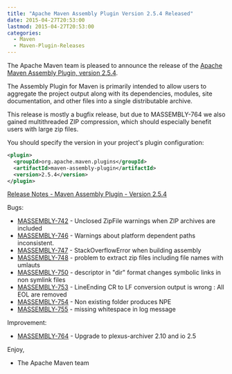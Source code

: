 ```yaml
---
title: "Apache Maven Assembly Plugin Version 2.5.4 Released"
date: 2015-04-27T20:53:00
lastmod: 2015-04-27T20:53:00
categories:
  - Maven
  - Maven-Plugin-Releases
---
```

The Apache Maven team is pleased to announce the release of the 
[Apache Maven Assembly Plugin, version 2.5.4](http://maven.apache.org/plugins/maven-assembly-plugin/).

The Assembly Plugin for Maven is primarily intended to allow users to aggregate
the project output along with its dependencies, modules, site documentation,
and other files into a single distributable archive.

This release is mostly a bugfix release, but due to MASSEMBLY-764 we
also gained multithreaded ZIP compression, which should especially
benefit users with large zip files.

You should specify the version in your project's plugin configuration:

```xml
<plugin>
  <groupId>org.apache.maven.plugins</groupId>
  <artifactId>maven-assembly-plugin</artifactId>
  <version>2.5.4</version>
</plugin>
```
<!-- more -->

[Release Notes - Maven Assembly Plugin - Version 2.5.4](https://issues.apache.org/jira/secure/ReleaseNote.jspa?projectId=12317220&version=12330363)

Bugs:

 * [MASSEMBLY-742](https://issues.apache.org/jira/browse/MASSEMBLY-742) - Unclosed ZipFile warnings when ZIP archives are included
 * [MASSEMBLY-746](https://issues.apache.org/jira/browse/MASSEMBLY-746) - Warnings about platform dependent paths inconsistent.
 * [MASSEMBLY-747](https://issues.apache.org/jira/browse/MASSEMBLY-747) - StackOverflowError when building assembly
 * [MASSEMBLY-748](https://issues.apache.org/jira/browse/MASSEMBLY-748) - problem to extract zip files including file names with umlauts
 * [MASSEMBLY-750](https://issues.apache.org/jira/browse/MASSEMBLY-750) - descriptor in "dir" format changes symbolic links in non symlink files
 * [MASSEMBLY-753](https://issues.apache.org/jira/browse/MASSEMBLY-753) - LineEnding CR to LF conversion output is wrong : All EOL are removed
 * [MASSEMBLY-754](https://issues.apache.org/jira/browse/MASSEMBLY-754) - Non existing folder produces NPE
 * [MASSEMBLY-755](https://issues.apache.org/jira/browse/MASSEMBLY-755) - missing whitespace in log message

Improvement:

 * [MASSEMBLY-764](https://issues.apache.org/jira/browse/MASSEMBLY-764) - Upgrade to plexus-archiver 2.10 and io 2.5

Enjoy,

- The Apache Maven team
